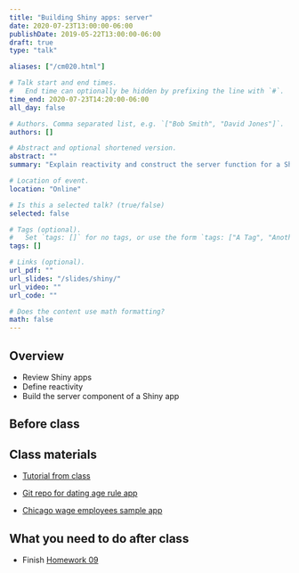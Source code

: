 ```yaml
---
title: "Building Shiny apps: server"
date: 2020-07-23T13:00:00-06:00
publishDate: 2019-05-22T13:00:00-06:00
draft: true
type: "talk"

aliases: ["/cm020.html"]

# Talk start and end times.
#   End time can optionally be hidden by prefixing the line with `#`.
time_end: 2020-07-23T14:20:00-06:00
all_day: false

# Authors. Comma separated list, e.g. `["Bob Smith", "David Jones"]`.
authors: []

# Abstract and optional shortened version.
abstract: ""
summary: "Explain reactivity and construct the server function for a Shiny application."

# Location of event.
location: "Online"

# Is this a selected talk? (true/false)
selected: false

# Tags (optional).
#   Set `tags: []` for no tags, or use the form `tags: ["A Tag", "Another Tag"]` for one or more tags.
tags: []

# Links (optional).
url_pdf: ""
url_slides: "/slides/shiny/"
url_video: ""
url_code: ""

# Does the content use math formatting?
math: false
---
```




## Overview

* Review Shiny apps
* Define reactivity
* Build the server component of a Shiny app

## Before class

## Class materials

* [Tutorial from class](/notes/shiny/)

* [Git repo for dating age rule app](https://github.com/bensoltoff/age-rule)
* [Chicago wage employees sample app](https://bensoltoff.shinyapps.io/chicago-employees/)

## What you need to do after class

* Finish [Homework 09](/homework/shiny/)
